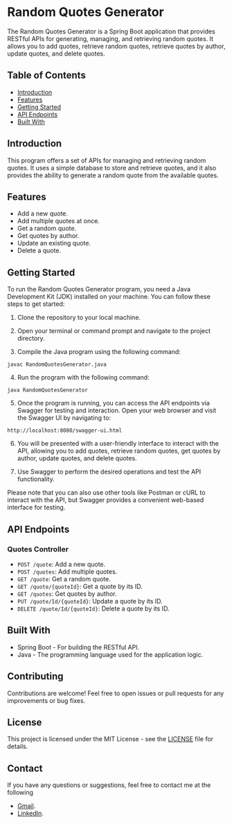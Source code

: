 # Random Quotes Generator

The Random Quotes Generator is a Spring Boot application that provides RESTful APIs for generating, managing, and retrieving random quotes. It allows you to add quotes, retrieve random quotes, retrieve quotes by author, update quotes, and delete quotes.

## Table of Contents
- [Introduction](#introduction)
- [Features](#features)
- [Getting Started](#getting-started)
- [API Endpoints](#api-endpoints)
- [Built With](#built-with)

## Introduction

This program offers a set of APIs for managing and retrieving random quotes. It uses a simple database to store and retrieve quotes, and it also provides the ability to generate a random quote from the available quotes.

## Features

- Add a new quote.
- Add multiple quotes at once.
- Get a random quote.
- Get quotes by author.
- Update an existing quote.
- Delete a quote.

## Getting Started

To run the Random Quotes Generator program, you need a Java Development Kit (JDK) installed on your machine. You can follow these steps to get started:

1. Clone the repository to your local machine.

2. Open your terminal or command prompt and navigate to the project directory.

3. Compile the Java program using the following command:
```
javac RandomQuotesGenerator.java
```
4. Run the program with the following command:
```
java RandomQuotesGenerator
```
5. Once the program is running, you can access the API endpoints via Swagger for testing and interaction. Open your web browser and visit the Swagger UI by navigating to:
```
http://localhost:8080/swagger-ui.html
```
6. You will be presented with a user-friendly interface to interact with the API, allowing you to add quotes, retrieve random quotes, get quotes by author, update quotes, and delete quotes.

7. Use Swagger to perform the desired operations and test the API functionality.

Please note that you can also use other tools like Postman or cURL to interact with the API, but Swagger provides a convenient web-based interface for testing.

## API Endpoints

### Quotes Controller

- `POST /quote`: Add a new quote.
- `POST /quotes`: Add multiple quotes.
- `GET /quote`: Get a random quote.
- `GET /quote/{quoteId}`: Get a quote by its ID.
- `GET /quotes`: Get quotes by author.
- `PUT /quote/Id/{quoteId}`: Update a quote by its ID.
- `DELETE /quote/Id/{quoteId}`: Delete a quote by its ID.

## Built With

- Spring Boot - For building the RESTful API.
- Java - The programming language used for the application logic.

## Contributing

Contributions are welcome! Feel free to open issues or pull requests for any improvements or bug fixes.

## License

This project is licensed under the MIT License - see the [LICENSE](LICENSE) file for details.

## Contact

If you have any questions or suggestions, feel free to contact me at the following
- [Gmail](saravanad2401@gmail.com).
- [LinkedIn](https://www.linkedin.com/in/saravanad2401/).
